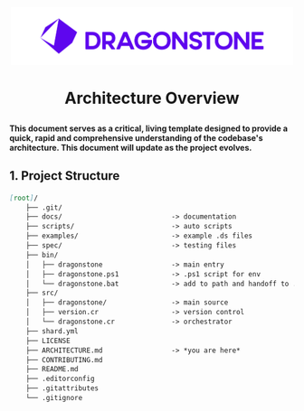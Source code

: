 <p align="center">
    <div align="center">
        <img src="./docs/0_Index/logos/Dragonstone-Logo-Full.png" width="500"/>
    </div>
</p>

# <p align=center> Architecture Overview </p>

#### This document serves as a critical, living template designed to provide a quick, rapid and comprehensive understanding of the codebase's architecture. This document will update as the project evolves.

## 1. Project Structure

```md
[root]/
    ├── .git/                           
    ├── docs/                           -> documentation                (coming soon)
    ├── scripts/                        -> auto scripts                 (coming soon)
    ├── examples/                       -> example .ds files
    ├── spec/                           -> testing files
    ├── bin/
    │   ├── dragonstone                 -> main entry
    │   ├── dragonstone.ps1             -> .ps1 script for env
    │   └── dragonstone.bat             -> add to path and handoff to .ps1
    ├── src/
    │   ├── dragonstone/                -> main source
    │   ├── version.cr                  -> version control
    │   └── dragonstone.cr              -> orchestrator
    ├── shard.yml                       
    ├── LICENSE
    ├── ARCHITECTURE.md                 -> *you are here*
    ├── CONTRIBUTING.md
    ├── README.md
    ├── .editorconfig
    ├── .gitattributes
    └── .gitignore
```
